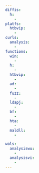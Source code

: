 ```yaml
---
diffis:
  h:
    -
platfs:
  htbvip:
    -
curls:
  analysis:
    -
functions:
  win:
    -
  h:
    -
  htbvip:
    -
  ad:
    -
  fuzz:
    -
  ldapj:
    -
  bf:
    -
  hta:
    -
  maldll:
    -

wals:
  analysiswu:
    -
  analysisvi:
    -
---
```

